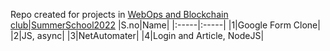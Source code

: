 ﻿Repo created for projects in [WebOps and Blockchain club|SummerSchool2022](https://github.com/WebOps-and-Blockchain-Club/Summer-School-2022)
|S.no|Name|
|:-----|:-----|
|1|Google Form Clone|
|2|JS, async|
|3|NetAutomater|
|4|Login and Article, NodeJS|
